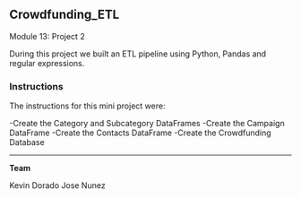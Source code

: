 ## Crowdfunding_ETL
Module 13: Project 2 

During this project we built an ETL pipeline using Python, Pandas and regular expressions. 

### Instructions
The instructions for this mini project were:

-Create the Category and Subcategory DataFrames
-Create the Campaign DataFrame
-Create the Contacts DataFrame
-Create the Crowdfunding Database

---
**Team**

Kevin Dorado
Jose Nunez
